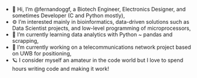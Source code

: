 - 🧬 Hi, I’m @fernandoggf, a Biotech Engineer, Electronics Designer, and sometimes Developer (C and Python mostly),
- ⚙️ I’m interested mainly in bioinformatics, data-driven solutions such as Data Scientist projects, and low-level programming of microprocessors,
- 🌱 I’m currently learning data analytics with Python ~ pandas and scrapping,
- 🔧 I’m currently working on a telecommunications network project based on UWB for positioning,
- 🪐 I consider myself an amateur in the code world but I love to spend hours writing code and making it work!

<!---
fernandoggf/fernandoggf is a ✨ special ✨ repository because its `README.md` (this file) appears on your GitHub profile.
You can click the Preview link to take a look at your changes.
--->
